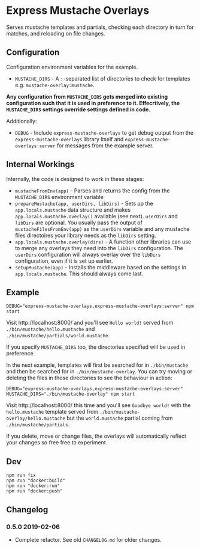 # Express Mustache Overlays

Serves mustache templates and partials, checking each directory in turn for matches, and reloading on file changes.


## Configuration

Configuration environment variables for the example.

* `MUSTACHE_DIRS` - A `:`-separated list of directories to check for templates e.g. `mustache-overlay:mustache`.

**Any configuration from `MUSTACHE_DIRS` gets merged into existing configuration such that it is used in preference to it. Effecrtively, the `MUSTACHE_DIRS` settings override settings defined in code.**

Additionally:

* `DEBUG` - Include `express-mustache-overlays` to get debug output from the `express-mustache-overlays` library itself and `express-mustache-overlays:server` for messages from the example server.


## Internal Workings

Internally, the code is designed to work in these stages:

* `mustacheFromEnv(app)` - Parses and returns the config from the `MUSTACHE_DIRS` environment variable
* `prepareMustache(app, userDirs, libDirs)` - Sets up the `app.locals.mustache` data structure and makes `app.locals.mustache.overlay()` available (see next). `userDirs` and `libDirs` are optional. You usually pass the output of `mustacheFilesFromEnv(app)` as the `userDirs` variable and any mustache files directoires your library needs as the `libDirs` setting.
* `app.locals.mustache.overlay(dirs)` - A function other libraries can use to merge any overlays they need into the `libDirs` configuration. The `userDirs` configuration will always overlay over the `libDirs` configuration, even if it is set up earlier.
* `setupMustache(app)` - Installs the middleware based on the settings in `app.locals.mustache`. This should always come last.


## Example

```
DEBUG="express-mustache-overlays,express-mustache-overlays:server" npm start
```

Visit http://localhost:8000/ and you'll see `Hello world!` served from `./bin/mustache/hello.mustache` and `./bin/mustache/partials/world.mustache`.

If you specify `MUSTACHE_DIRS` too, the directories specified will be used in preference.

In the next example, templates will first be searched for in `./bin/mustache` and then be searched for in `./bin/mustache-overlay`. You can try moving or deleting the files in those directories to see the behaviour in action:

```
DEBUG="express-mustache-overlays,express-mustache-overlays:server" MUSTACHE_DIRS="./bin/mustache-overlay" npm start
```

Visit http://localhost:8000/ this time and you'll see `Goodbye world!` with the `hello.mustache` template served from `./bin/mustache-overlay/hello.mustache` but the `world.mustache` partial coming from `./bin/mustache/partials`.

If you delete, move or change files, the overlays will automatically reflect your changes so free free to experiment.


## Dev

```
npm run fix
npm run "docker:build"
npm run "docker:run"
npm run "docker:push"
```


## Changelog

### 0.5.0 2019-02-06

* Complete refactor. See old `CHANGELOG.md` for older changes.
